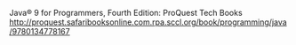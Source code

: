 Java® 9 for Programmers, Fourth Edition: ProQuest Tech Books
 http://proquest.safaribooksonline.com.rpa.sccl.org/book/programming/java/9780134778167

